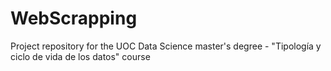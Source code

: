 # WebScrapping
Project repository for the UOC Data Science master's degree - "Tipología y ciclo de vida de los datos" course
